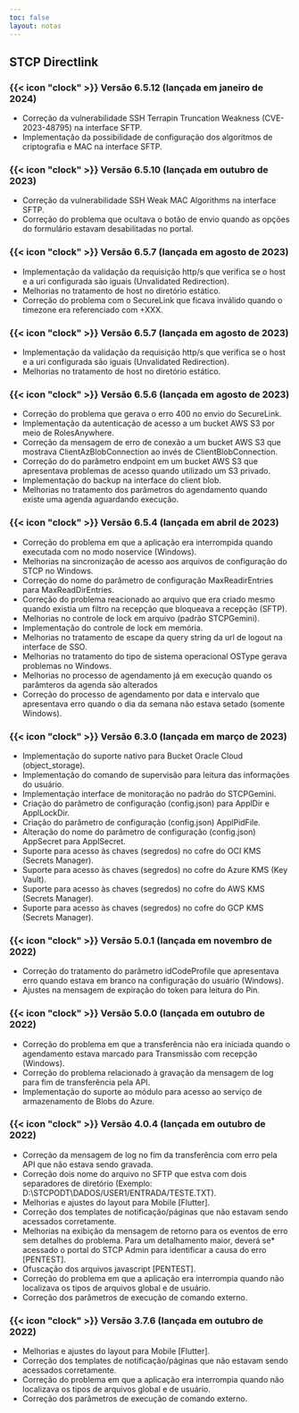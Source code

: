 ```yaml
---
toc: false
layout: notas
---
```

## STCP Directlink

### {{< icon "clock" >}} Versão 6.5.12 (lançada em janeiro de 2024)

- Correção da vulnerabilidade SSH Terrapin Truncation Weakness (CVE-2023-48795) na interface SFTP.
- Implementação da possibilidade de configuração dos algoritmos de criptografia e MAC na interface SFTP.

### {{< icon "clock" >}} Versão 6.5.10 (lançada em outubro de 2023)

- Correção da vulnerabilidade SSH Weak MAC Algorithms na interface SFTP.
- Correção do problema que ocultava o botão de envio quando as opções do formulário estavam desabilitadas no portal.

### {{< icon "clock" >}} Versão 6.5.7 (lançada em agosto de 2023)

- Implementação da validação da requisição http/s que verifica se o host e a uri configurada são iguais (Unvalidated Redirection).
- Melhorias no tratamento de host no diretório estático.
- Correção do problema com o SecureLink que ficava inválido quando o timezone era referenciado com +XXX.

### {{< icon "clock" >}} Versão 6.5.7 (lançada em agosto de 2023)

- Implementação da validação da requisição http/s que verifica se o host e a uri configurada são iguais (Unvalidated Redirection).
- Melhorias no tratamento de host no diretório estático.

### {{< icon "clock" >}} Versão 6.5.6 (lançada em agosto de 2023)

- Correção do problema que gerava o erro 400 no envio do SecureLink.
- Implementação da autenticação de acesso a um bucket AWS S3 por meio de RolesAnywhere.
- Correção da mensagem de erro de conexão a um bucket AWS S3 que mostrava ClientAzBlobConnection ao invés de ClientBlobConnection.
- Correção do do parâmetro endpoint em um bucket AWS S3 que apresentava problemas de acesso quando utilizado um S3 privado.
- Implementação do backup na interface do client blob.
- Melhorias no tratamento dos parâmetros do agendamento quando existe uma agenda aguardando execução.

### {{< icon "clock" >}} Versão 6.5.4 (lançada em abril de 2023)

- Correção do problema em que a aplicação era interrompida quando executada com no modo noservice (Windows).
- Melhorias na sincronização de acesso aos arquivos de configuração do STCP no Windows.
- Correção do nome do parâmetro de configuração MaxReadirEntries para MaxReadDirEntries.
- Correção do problema reacionado ao arquivo que era criado mesmo quando existia um filtro na recepção que bloqueava a recepção (SFTP).
- Melhorias no controle de lock em arquivo (padrão STCPGemini).
- Implementação do controle de lock em memória.
- Melhorias no tratamento de escape da query string da url de logout na interface de SSO.
- Melhorias no tratamento do tipo de sistema operacional OSType gerava problemas no Windows.
- Melhorias no processo de agendamento já em execução quando os parâmteros da agenda são alterados
- Correção do processo de agendamento por data e intervalo que apresentava erro quando o dia da semana não estava setado (somente Windows).

### {{< icon "clock" >}} Versão 6.3.0 (lançada em março de 2023)

- Implementação do suporte nativo para Bucket Oracle Cloud (object_storage).
- Implementação do comando de supervisão para leitura das informações do usuário.
- Implementação interface de monitoração no padrão do STCPGemini.
- Criação do parâmetro de configuração (config.json) para ApplDir e ApplLockDir.
- Criação do parâmetro de configuração (config.json) ApplPidFile.
- Alteração do nome do parâmetro de configuração (config.json) AppSecret para ApplSecret.
- Suporte para acesso às chaves (segredos) no cofre do OCI KMS (Secrets Manager).
- Suporte para acesso às chaves (segredos) no cofre do Azure KMS (Key Vault).
- Suporte para acesso às chaves (segredos) no cofre do AWS KMS (Secrets Manager).
- Suporte para acesso às chaves (segredos) no cofre do GCP KMS (Secrets Manager).

### {{< icon "clock" >}} Versão 5.0.1 (lançada em novembro de 2022)

- Correção do tratamento do parâmetro idCodeProfile que apresentava erro quando estava em branco na configuração do usuário (Windows).
- Ajustes na mensagem de expiração do token para leitura do Pin.

### {{< icon "clock" >}} Versão 5.0.0 (lançada em outubro de 2022)

- Correção do problema em que a transferência não era iniciada quando o agendamento estava marcado para Transmissão com recepção (Windows).
- Correção do problema relacionado à gravação da mensagem de log para fim de transferência pela API.
- Implementação do suporte ao módulo para acesso ao serviço de armazenamento de Blobs do Azure.

### {{< icon "clock" >}} Versão 4.0.4 (lançada em outubro de 2022)

- Correção da mensagem de log no fim da transferência com erro pela API que não estava sendo gravada.
- Correção dois nome do arquivo no SFTP que estva com dois separadores de diretório
  (Exemplo: D:\STCPODT\DADOS\/USER1/ENTRADA/TESTE.TXT).
- Melhorias e ajustes do layout para Mobile [Flutter].
- Correção dos templates de notificação/páginas que não estavam sendo acessados corretamente.
- Melhorias na exibição da mensagem de retorno para os eventos de erro sem detalhes do problema. Para um detalhamento maior, deverá se\* acessado o portal do STCP Admin para identificar a causa do erro [PENTEST].
- Ofuscação dos arquivos javascript [PENTEST].
- Correção do problema em que a aplicação era interrompia quando não localizava os tipos de arquivos global e de usuário.
- Correção dos parâmetros de execução de comando externo.

### {{< icon "clock" >}} Versão 3.7.6 (lançada em outubro de 2022)

- Melhorias e ajustes do layout para Mobile [Flutter].
- Correção dos templates de notificação/páginas que não estavam sendo acessados corretamente.
- Correção do problema em que a aplicação era interrompia quando não localizava os tipos de arquivos global e de usuário.
- Correção dos parâmetros de execução de comando externo.

